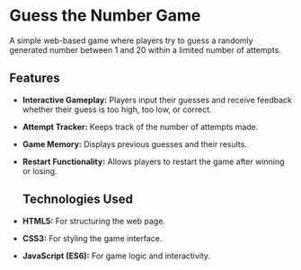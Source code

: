 # Guess the Number Game

A simple web-based game where players try to guess a randomly generated number between 1 and 20 within a limited number of attempts.

## Features

- **Interactive Gameplay:** Players input their guesses and receive feedback whether their guess is too high, too low, or correct.
- **Attempt Tracker:** Keeps track of the number of attempts made.
- **Game Memory:** Displays previous guesses and their results.
- **Restart Functionality:** Allows players to restart the game after winning or losing.

  ## Technologies Used

- **HTML5:** For structuring the web page.
- **CSS3:** For styling the game interface.
- **JavaScript (ES6):** For game logic and interactivity.
